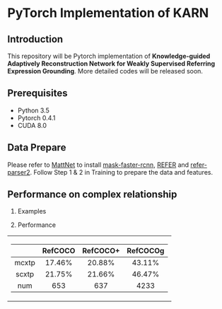 # PyTorch Implementation of KARN

## Introduction

This repository will be Pytorch implementation of **Knowledge-guided Adaptively Reconstruction Network for Weakly Supervised Referring Expression Grounding**. More detailed codes will be released soon.


## Prerequisites

* Python 3.5
* Pytorch 0.4.1
* CUDA 8.0

## Data Prepare

   Please refer to [MattNet](https://github.com/lichengunc/MAttNet) to install [mask-faster-rcnn](https://github.com/lichengunc/mask-faster-rcnn), [REFER](https://github.com/lichengunc/refer) and [refer-parser2](https://github.com/lichengunc/refer-parser2).
   Follow Step 1 & 2 in Training to prepare the data and features.

## Performance on complex relationship
1) Examples


2) Performance
<table>
<tr><td>

|  | RefCOCO | RefCOCO+ | RefCOCOg|
|:--:|:--:|:--:|:--:|
| mcxtp | 17.46\% | 20.88\% | 43.11\% |
| scxtp | 21.75\% | 21.66\% | 46.47\% |
| num   |  653    | 637     |  4233   |

</td></tr> 
</table>



